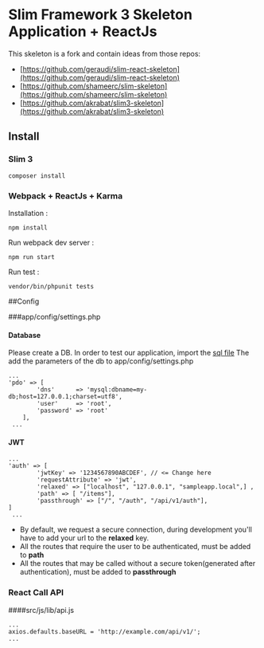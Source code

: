 # Slim Framework 3 Skeleton Application + ReactJs

This skeleton is a fork and contain ideas from those repos:

* [https://github.com/geraudi/slim-react-skeleton](https://github.com/geraudi/slim-react-skeleton)
* [https://github.com/shameerc/slim-skeleton](https://github.com/shameerc/slim-skeleton)
* [https://github.com/akrabat/slim3-skeleton](https://github.com/akrabat/slim3-skeleton)


## Install

### Slim 3
```
composer install
```


### Webpack + ReactJs + Karma

Installation :

```
npm install
```

Run webpack dev server :

```
npm run start

```

Run test :

```
vendor/bin/phpunit tests
```

##Config

###app/config/settings.php

#### Database
Please create a DB. In order to test our application, import the [sql file](https://github.com/incubactor/slim-react-skeleton/blob/master/db.sql)
The add the parameters of the db to app/config/settings.php
```
...
'pdo' => [
        'dns'      => 'mysql:dbname=my-db;host=127.0.0.1;charset=utf8',
        'user'     => 'root',
        'password' => 'root'
    ],
 ...
```

#### JWT

```
...
'auth' => [
        'jwtKey' => '1234567890ABCDEF', // <= Change here
        'requestAttribute' => 'jwt',
        'relaxed' => ["localhost", "127.0.0.1", "sampleapp.local",] ,
        'path' => [ "/items"],
        'passthrough' => ["/", "/auth", "/api/v1/auth"],
]
 ...

```

* By default, we request a secure connection, during development you'll have to add your
url to the **relaxed** key.
* All the routes that require the user to be authenticated, must be added to **path**
* All the routes that may be called without a secure token(generated after authentication), must be added to **passthrough**

### React Call API

####src/js/lib/api.js

```
...
axios.defaults.baseURL = 'http://example.com/api/v1/';
...
```


    

